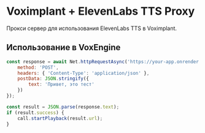 # Voximplant + ElevenLabs TTS Proxy

Прокси сервер для использования ElevenLabs TTS в Voximplant.

## Использование в VoxEngine

```javascript
const response = await Net.httpRequestAsync('https://your-app.onrender.com/tts', {
    method: 'POST',
    headers: { 'Content-Type': 'application/json' },
    postData: JSON.stringify({
        text: 'Привет, это тест'
    })
});

const result = JSON.parse(response.text);
if (result.success) {
    call.startPlayback(result.url);
}
